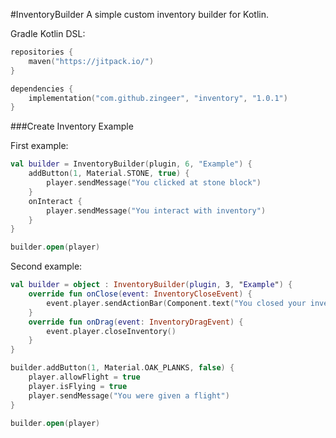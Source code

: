 #InventoryBuilder
A simple custom inventory builder for Kotlin.

Gradle Kotlin DSL:
```kotlin
repositories {
    maven("https://jitpack.io/")
}

dependencies {
    implementation("com.github.zingeer", "inventory", "1.0.1")
}
```

###Create Inventory Example

First example:
```kotlin
val builder = InventoryBuilder(plugin, 6, "Example") {
    addButton(1, Material.STONE, true) {
        player.sendMessage("You clicked at stone block")
    }
    onInteract {
        player.sendMessage("You interact with inventory")
    }
}

builder.open(player)
```

Second example:
```kotlin
val builder = object : InventoryBuilder(plugin, 3, "Example") {
    override fun onClose(event: InventoryCloseEvent) {
        event.player.sendActionBar(Component.text("You closed your inventory"))
    }
    override fun onDrag(event: InventoryDragEvent) {
        event.player.closeInventory()
    }
}

builder.addButton(1, Material.OAK_PLANKS, false) {
    player.allowFlight = true
    player.isFlying = true
    player.sendMessage("You were given a flight")
}
        
builder.open(player)
```